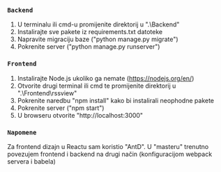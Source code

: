 
### `Backend`
 1. U terminalu ili cmd-u promijenite direktorij u ".\Backend"
 2. Instalirajte sve pakete iz requirements.txt datoteke
 3. Napravite migraciju baze ("python manage.py migrate")
 4. Pokrenite server ("python manage.py runserver")


### `Frontend`
 1. Instalirajte Node.js ukoliko ga nemate (https://nodejs.org/en/)
 2. Otvorite drugi terminal ili cmd te promijenite direktorij u ".\Frontend\rssview"
 3. Pokrenite naredbu "npm install" kako bi instalirali neophodne pakete
 4. Pokrenite server ("npm start")
 5. U browseru otvorite "http://localhost:3000"


### `Napomene`
 Za frontend dizajn u Reactu sam koristio "AntD". U "masteru" trenutno povezujem frontend i backend na drugi način (konfiguracijom webpack servera i babela)